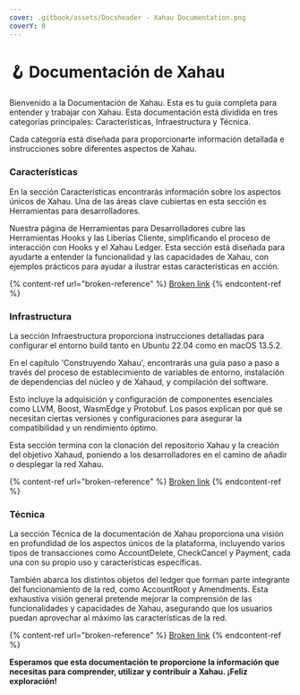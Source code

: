 ```yaml
---
cover: .gitbook/assets/Docsheader - Xahau Documentation.png
coverY: 0
---
```


# 🪝 Documentación de Xahau

Bienvenido a la Documentación de Xahau. Esta es tu guía completa para entender y trabajar con Xahau. Esta documentación está dividida en tres categorías principales: Características, Infraestructura y Técnica.&#x20;

Cada categoría está diseñada para proporcionarte información detallada e instrucciones sobre diferentes aspectos de Xahau.

### Características

En la sección Características encontrarás información sobre los aspectos únicos de Xahau. Una de las áreas clave cubiertas en esta sección es Herramientas para desarrolladores.&#x20;

Nuestra página de Herramientas para Desarrolladores cubre las Herramientas Hooks y las Liberías Cliente, simplificando el proceso de interacción con Hooks y el Xahau Ledger. Esta sección está diseñada para ayudarte a entender la funcionalidad y las capacidades de Xahau, con ejemplos prácticos para ayudar a ilustrar estas características en acción.

{% content-ref url="broken-reference" %}
[Broken link](broken-reference)
{% endcontent-ref %}

### Infrastructura

La sección Infraestructura proporciona instrucciones detalladas para configurar el entorno build tanto en Ubuntu 22.04 como en macOS 13.5.2.&#x20;

En el capítulo 'Construyendo Xahau', encontrarás una guía paso a paso a través del proceso de establecimiento de variables de entorno, instalación de dependencias del núcleo y de Xahaud, y compilación del software.&#x20;

Esto incluye la adquisición y configuración de componentes esenciales como LLVM, Boost, WasmEdge y Protobuf. Los pasos explican por qué se necesitan ciertas versiones y configuraciones para asegurar la compatibilidad y un rendimiento óptimo.&#x20;

Esta sección termina con la clonación del repositorio Xahau y la creación del objetivo Xahaud, poniendo a los desarrolladores en el camino de añadir o desplegar la red Xahau.

{% content-ref url="broken-reference" %}
[Broken link](broken-reference)
{% endcontent-ref %}

### Técnica

La sección Técnica de la documentación de Xahau proporciona una visión en profundidad de los aspectos únicos de la plataforma, incluyendo varios tipos de transacciones como AccountDelete, CheckCancel y Payment, cada una con su propio uso y características específicas.&#x20;

También abarca los distintos objetos del ledger que forman parte integrante del funcionamiento de la red, como AccountRoot y Amendments. Esta exhaustiva visión general pretende mejorar la comprensión de las funcionalidades y capacidades de Xahau, asegurando que los usuarios puedan aprovechar al máximo las características de la red.

{% content-ref url="broken-reference" %}
[Broken link](broken-reference)
{% endcontent-ref %}

**Esperamos que esta documentación te proporcione la información que necesitas para comprender, utilizar y contribuir a Xahau. ¡Feliz exploración!**

